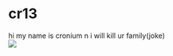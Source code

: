 # cr13
<html lang="en">
<head>
  <meta charset="utf-8">

  <title>The HTML5 Herald</title>
  <meta name="description" content="The HTML5 Herald">
  <meta name="author" content="SitePoint">

  <link rel="stylesheet" href="styles.css">

</head>
hi my name is cronium n i will kill ur family(joke)
<div><img src="https://avatars.mds.yandex.net/get-zen_doc/2811422/pub_5fc3f7ffd57ee92752e0bfda_5fc3fc22d57ee92752e7feb9/scale_1200">
<body>
  <script src="js/scripts.js"></script>
</body>
</html>
